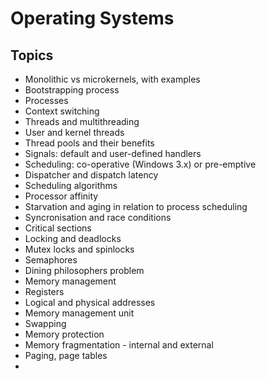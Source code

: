 # Operating Systems

## Topics

 * Monolithic vs microkernels, with examples
 * Bootstrapping process
 * Processes
 * Context switching
 * Threads and multithreading
 * User and kernel threads
 * Thread pools and their benefits
 * Signals: default and user-defined handlers
 * Scheduling: co-operative (Windows 3.x) or pre-emptive
 * Dispatcher and dispatch latency
 * Scheduling algorithms
 * Processor affinity
 * Starvation and aging in relation to process scheduling
 * Syncronisation and race conditions
 * Critical sections
 * Locking and deadlocks
 * Mutex locks and spinlocks
 * Semaphores
 * Dining philosophers problem
 * Memory management
 * Registers
 * Logical and physical addresses
 * Memory management unit
 * Swapping
 * Memory protection
 * Memory fragmentation - internal and external
 * Paging, page tables
 * 

